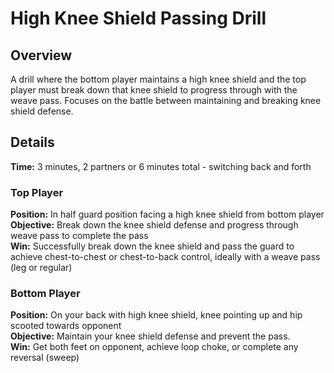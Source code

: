 # High Knee Shield Passing Drill

## Overview
A drill where the bottom player maintains a high knee shield and the top player must break down that knee shield to progress through with the weave pass. Focuses on the battle between maintaining and breaking knee shield defense.

## Details
**Time:** 3 minutes, 2 partners or 6 minutes total - switching back and forth

### Top Player
**Position:** In half guard position facing a high knee shield from bottom player  
**Objective:** Break down the knee shield defense and progress through weave pass to complete the pass  
**Win:** Successfully break down the knee shield and pass the guard to achieve chest-to-chest or chest-to-back control, ideally with a weave pass (leg or regular)

### Bottom Player
**Position:** On your back with high knee shield, knee pointing up and hip scooted towards opponent  
**Objective:** Maintain your knee shield defense and prevent the pass.  
**Win:** Get both feet on opponent, achieve loop choke, or complete any reversal (sweep)  

